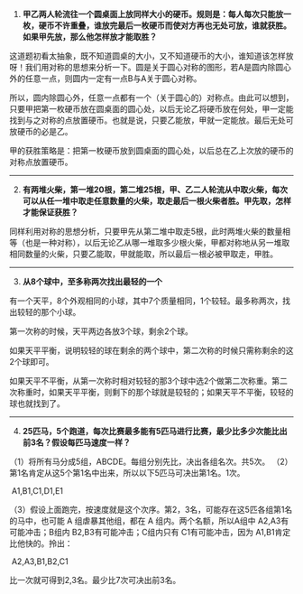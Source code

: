 1. **甲乙两人轮流往一个圆桌面上放同样大小的硬币。规则是：每人每次只能放一枚，硬币不许重叠，谁放完最后一枚硬币而使对方再也无处可放，谁就获胜。如果甲先放，那么他怎样放才能取胜？**

这道题初看太抽象，既不知道圆桌的大小，又不知道硬币的大小，谁知道该怎样放呀！我们用对称的思想来分析一下。圆是关于圆心对称的图形，若A是圆内除圆心外的任意一点，则圆内一定有一点B与A关于圆心对称。

所以，圆内除圆心外，任意一点都有一个（关于圆心的）对称点。由此可以想到，只要甲把第一枚硬币放在圆桌面的圆心处，以后无论乙将硬币放在何处，甲一定能找到与之对称的点放置硬币。也就是说，只要乙能放，甲就一定能放。最后无处可放硬币的必是乙。

甲的获胜策略是：把第一枚硬币放到圆桌面的圆心处，以后总在乙上次放的硬币的对称点放置硬币。

---

2. **有两堆火柴，第一堆20根，第二堆25根，甲、乙二人轮流从中取火柴，每次可以从任一堆中取走任意数量的火柴，取走最后一根火柴者胜。甲先取，怎样才能保证获胜？**

同样利用对称的思想分析，只要甲先从第二堆中取走5根，此时两堆火柴的数量相等（也是一种对称），以后无论乙从哪一堆取多少根火柴，甲都对称地从另一堆取相同数量的火柴，只要乙能取，甲就能取，所以最后一根必被甲取走，甲胜。

---

3. **从8个球中，至多称两次找出最轻的一个**

有一个天平，8个外观相同的小球，其中7个质量相同，1个较轻。最多称两次，找出较轻的那个小球。

第一次称的时候，天平两边各放3个球，剩余2个球。

如果天平平衡，说明较轻的球在剩余的两个球中，第二次称的时候只需称剩余的这2个球即可。

如果天平不平衡，从第一次称时相对较轻的那3个球中选2个做第二次称重。第二次称重时，如果天平平衡，则剩下的那个球就是较轻的；如果天平不平衡，较轻的球也就找到了。

---

4. **25匹马，5个跑道，每次比赛最多能有5匹马进行比赛，最少比多少次能比出前3名？假设每匹马速度一样？**

（1）将所有马分成5组，ABCDE。每组分别先比，决出各组名次。共5次。
（2）第1名肯定从这5个第1名中出来，所以以下5匹马可决出第1名。1次。

​	A1,B1,C1,D1,E1

（3）假设上面跑完，按速度就是这个次序。第2，3名，可能存在这5匹各组第1名的马中，也可能 A 组虐暴其他组，都在 A 组内。两个名额，所以A组中 A2,A3有可能冲击；B组内 B2,B3有可能冲击；C组内只有 C1有可能冲击，因为 A1,B1肯定比他快的。拎出：

​	A2,A3,B1,B2,C1

比一次就可得到2,3名。最少比7次可决出前3名。

